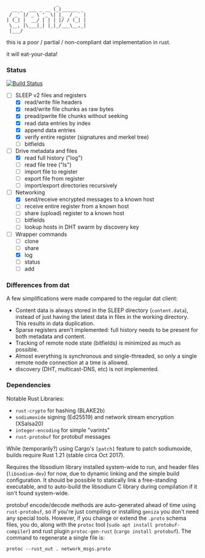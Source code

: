 
                      _          
      __ _  ___ _ __ (_)______ _ 
     / _` |/ _ \ '_ \| |_  / _` |
    | (_| |  __/ | | | |/ / (_| |
     \__, |\___|_| |_|_/___\__,_|
     |___/                       


this is a poor / partial / non-compliant dat implementation in rust.

it will eat-your-data!

### Status

[![Build Status](https://travis-ci.org/bnewbold/geniza.svg?branch=master)](https://travis-ci.org/bnewbold/geniza)

- [ ] SLEEP v2 files and registers
    - [x] read/write file headers
    - [x] read/write file chunks as raw bytes
    - [x] pread/pwrite file chunks without seeking
    - [x] read data entries by index
    - [x] append data entries
    - [x] verify entire register (signatures and merkel tree)
    - [ ] bitfields
- [ ] Drive metadata and files
    - [x] read full history ("log")
    - [ ] read file tree ("ls")
    - [ ] import file to register
    - [ ] export file from register
    - [ ] import/export directories recursively
- [ ] Networking
    - [x] send/receive encrypted messages to a known host
    - [ ] receive entire register from a known host
    - [ ] share (upload) register to a known host
    - [ ] bitfields
    - [ ] lookup hosts in DHT swarm by discovery key
- [ ] Wrapper commands
    - [ ] clone
    - [ ] share
    - [x] log
    - [ ] status
    - [ ] add

### Differences from dat

A few simplifications were made compared to the regular dat client:

- Content data is always stored in the SLEEP directory (`content.data`),
  instead of just having the latest data in files in the working directory.
  This results in data duplication.
- Sparse registers aren't implemented: full history needs to be present for
  both metadata and content.
- Tracking of remote node state (bitfields) is minimized as much as possible.
- Almost everything is synchronous and single-threaded, so only a single remote
  node connection at a time is allowed.
- discovery (DHT, multicast-DNS, etc) is not implemented.

### Dependencies

Notable Rust Libraries:
- `rust-crypto` for hashing (BLAKE2b)
- `sodiumoxide` signing (Ed25519) and network stream encryption (XSalsa20)
- `integer-encoding` for simple "varints"
- `rust-protobuf` for protobuf messages

While (temporarily?) using Cargo's `[patch]` feature to patch sodiumoxide,
builds require Rust 1.21 (stable circa Oct 2017).

Requires the libsodium library installed system-wide to run, and header files
(`libsodium-dev`) for now, due to dynamic linking and the simple build
configuration. It should be possible to statically link a free-standing
executable, and to auto-build the libsodium C library during compilation if it
isn't found system-wide.

protobuf encode/decode methods are auto-generated ahead of time using
`rust-protobuf`, so if you're just compiling or installing `geniza` you don't
need any special tools. However, if you change or extend the `.proto` schema
files, you do, along with the `protoc` tool (`sudo apt install
protobuf-compiler`) and rust plugin `protoc-gen-rust` (`cargo install
protobuf`). The command to regenerate a single file is:

    protoc --rust_out . network_msgs.proto
